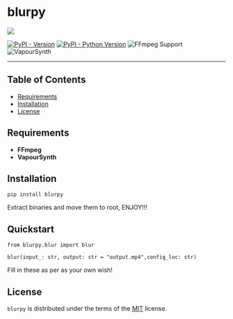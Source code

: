 # blurpy

![](../icon/icon.png)

[![PyPI - Version](https://img.shields.io/pypi/v/blurpy.svg)](https://pypi.org/project/blurpy)
[![PyPI - Python Version](https://img.shields.io/pypi/pyversions/blurpy.svg)](https://pypi.org/project/blurpy)
![FFmpeg Support](https://img.shields.io/badge/FFmpeg-required-blue?logo=ffmpeg)
![VapourSynth](https://img.shields.io/badge/VapourSynth-%F0%9F%A7%AA_required-purple?style=flat-square&logoColor=white&color=purple)

-----

## Table of Contents

- [Requirements](#requirements)
- [Installation](#installation)
- [License](#license)

## Requirements

- **FFmpeg**
- **VapourSynth**

## Installation

```console
pip install blurpy
```

Extract binaries and move them to root, ENJOY!!!

## Quickstart

```
from blurpy.blur import blur

blur(input_: str, output: str = "output.mp4",config_loc: str)
```

Fill in these as per as your own wish!

## License

`blurpy` is distributed under the terms of the [MIT](https://spdx.org/licenses/MIT.html) license.
